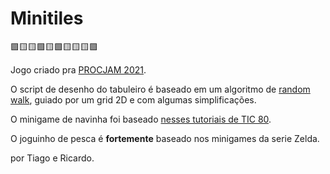 # Minitiles
🟪🟨🟨🟩🟨🟩🟨🟨🟨🟪

Jogo criado pra [PROCJAM 2021](https://itch.io/jam/procjam).

O script de desenho do tabuleiro é baseado em um algoritmo de [random walk](https://en.wikipedia.org/wiki/Random_walk), guiado por um grid 2D e com algumas simplificações.

O minigame de navinha foi baseado [nesses tutoriais de TIC 80](https://www.youtube.com/watch?v=D_GyozNZeVo&list=PL61kTUcYddBMIkVHQQI1Q8OgVRp_M8Alg&index=25).

O joguinho de pesca é **fortemente** baseado nos minigames da serie Zelda.

por Tiago e Ricardo.
